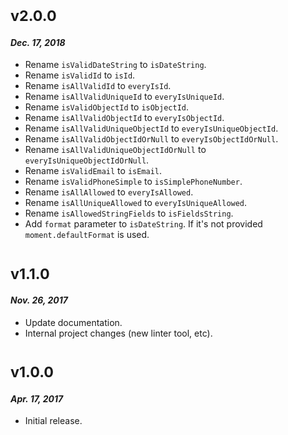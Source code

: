 # <sub>v2.0.0</sub>
#### _Dec. 17, 2018_
 * Rename `isValidDateString` to `isDateString`.
 * Rename `isValidId` to `isId`.
 * Rename `isAllValidId` to `everyIsId`.
 * Rename `isAllValidUniqueId` to `everyIsUniqueId`.
 * Rename `isValidObjectId` to `isObjectId`.
 * Rename `isAllValidObjectId` to `everyIsObjectId`.
 * Rename `isAllValidUniqueObjectId` to `everyIsUniqueObjectId`.
 * Rename `isAllValidObjectIdOrNull` to `everyIsObjectIdOrNull`.
 * Rename `isAllValidUniqueObjectIdOrNull` to `everyIsUniqueObjectIdOrNull`.
 * Rename `isValidEmail` to `isEmail`.
 * Rename `isValidPhoneSimple` to `isSimplePhoneNumber`.
 * Rename `isAllAllowed` to `everyIsAllowed`.
 * Rename `isAllUniqueAllowed` to `everyIsUniqueAllowed`.
 * Rename `isAllowedStringFields` to `isFieldsString`.
 * Add `format` parameter to `isDateString`. If it's not provided `moment.defaultFormat` is used.
 
# <sub>v1.1.0</sub>
#### _Nov. 26, 2017_
 * Update documentation.
 * Internal project changes (new linter tool, etc).
 
 # <sub>v1.0.0</sub>
#### _Apr. 17, 2017_
 * Initial release.

